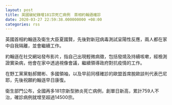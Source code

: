 ```yaml
---
layout: post
title: 英國破紀錄增181宗死亡病例　首相約翰遜確診
date: 2020-03-27 22:59:38.000000000 +08:00
categories: rss
---
```


英國首相約翰遜及衛生大臣夏國賢，先後對新冠病毒測試呈陽性反應，兩人都在家中自我隔離，並會繼續工作。

約翰遜在社交網站發布影片，指自己出現輕微病徵，包括發燒及持續咳嗽，經檢測證實染病，他會在家中透過視像會議，繼續領導政府對抗疫情的工作。

在野工黨黨魁郝爾彬、多國領袖，以及早前同樣確診的歐盟首席脫歐談判代表巴尼耶，先後祝願約翰遜早日康復。

衛生部門公布，全國再多181宗新型肺炎死亡病例，創單日新高，累計759人不治，確診病例就增至超過14500宗。
